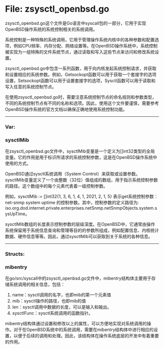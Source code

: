 # File: zsysctl_openbsd.go

zsysctl_openbsd.go这个文件是Go语言中syscall包的一部分，它用于实现OpenBSD操作系统的系统控制相关的系统调用。

系统控制是一种特殊的系统调用，它用于管理操作系统内核中的各种参数和配置选项，例如CPU频率、内存分配、网络设置等。在OpenBSD操作系统中，系统控制被实现为一组特殊的文件系统节点，通过读取和写入这些节点来访问和修改系统设置。

zsysctl_openbsd.go中包含一系列函数，用于向内核发起系统控制请求，并获取和设置相应的系统参数。例如，Getsockopt函数可以用于获取一个套接字的选项设置，Setsockopt函数可以用于设置套接字的选项，Sysctl函数可以用于读取和写入任意的系统控制节点。

在使用zsysctl_openbsd.go时，需要注意系统控制节点的命名规则和参数类型，不同的系统控制节点有不同的名称和选项。因此，使用这个文件要谨慎，需要参考OpenBSD操作系统的官方文档以确保正确地使用系统控制功能。




---

### Var:

### sysctlMib

在zsysctl_openbsd.go文件中，sysctlMib变量是一个定义为[]int32类型的全局变量。它的作用是用于标识所请求的系统控制参数，这是在OpenBSD操作系统中使用的方式。

OpenBSD通过sysctl系统调用（System Control）来获取或设置参数。sysctlMib变量定义了一个由整数（32位）值组成的数组，用于指示系统控制参数的路径。这个数组中的每个元素代表着一级控制参数。

例如，sysctlMib := []int32{1, 3, 6, 1, 4, 1, 2021, 2, 1, 5} 表示get系统控制参数：net-snmp system uptime 的控制参数。其中，控制参数的定义路径为: iso.org.dod.internet.private.enterprises.netSnmp.netSnmpObjects.system.sysUpTime。

sysctlMib数组的长度表示控制参数的层级深度。在OpenBSD中，它通常由操作系统保留用于系统信息查询和管理等目的的参数所组成，例如配置信息、内核统计数据、硬件信息等等。因此，通过sysctlMib可以获取到关于系统的各种信息。






---

### Structs:

### mibentry

在go/src/syscall中的zsysctl_openbsd.go文件中，mibentry结构体主要用于存储系统调用的相关信息，包括：

1. name：sysctl调用的名字，也即mib的第一个元素值
2. mib：sysctl操作的路径，也即mib的值
3. len：sysctl调用中数据的长度，可以是输入和输出。
4. sysctlFunc：sysctl系统调用的函数指针。

mibentry结构体通过设置和修改以上的属性，可以方便地实现对系统调用的操作。对于在OpenBSD系统中的系统调用，需要在mibentry结构体中进行相应的设置，以便于后续的调用和处理。因此，该结构体在操作系统底层的开发中有着重要的作用。



